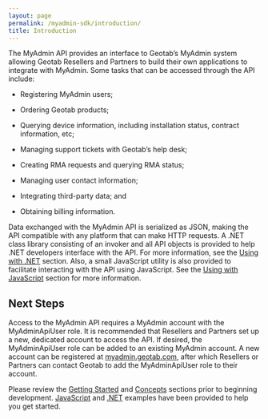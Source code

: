 ```yaml
---
layout: page
permalink: /myadmin-sdk/introduction/
title: Introduction
---
```


The MyAdmin API provides an interface to Geotab’s MyAdmin system allowing Geotab Resellers and Partners to build their own applications to integrate with MyAdmin. Some tasks that can be accessed through the API include:

  * Registering MyAdmin users; 

  * Ordering Geotab products;

  * Querying device information, including installation status, contract information, etc;

  * Managing support tickets with Geotab’s help desk;

  * Creating RMA requests and querying RMA status;

  * Managing user contact information;

  * Integrating third-party data; and

  * Obtaining billing information.

Data exchanged with the MyAdmin API is serialized as JSON, making the API compatible with any platform that can make HTTP requests. A .NET class library consisting of an invoker and all API objects is provided to help .NET developers interface with the API. For more information, see the [Using with .NET](../guides/using-with-dotnet/ "Using with .NET") section. Also, a small JavaScript utility is also provided to facilitate interacting with the API using JavaScript. See the [Using with JavaScript](../guides/using-with-javascript/ "Using with JavaScript") section for more information.

## Next Steps
Access to the MyAdmin API requires a MyAdmin account with the MyAdminApiUser role. It is recommended that Resellers and Partners set up a new, dedicated account to access the API. If desired, the MyAdminApiUser role can be added to an existing MyAdmin account. A new account can be registered at [myadmin.geotab.com](https://myadmin.geotab.com "MyAdmin"), after which Resellers or Partners can contact Geotab to add the MyAdminApiUser role to their account.

Please review the [Getting Started](../guides/getting-started/ "Getting Started") and [Concepts](../guides/concepts/ "Concepts") sections prior to beginning development. [JavaScript](../code-samples/javascript-examples/ "JavaScript Examples") and [.NET](../code-samples/dotnet-examples/ ".NET Examples") examples have been provided to help you get started.